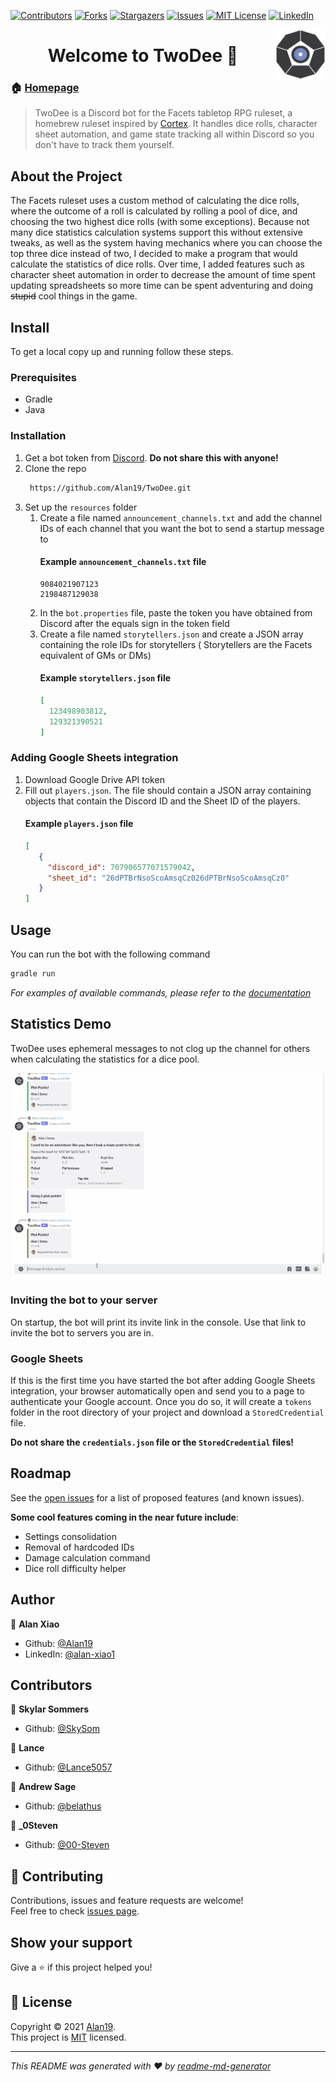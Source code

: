 [![Contributors][contributors-shield]][contributors-url]
[![Forks][forks-shield]][forks-url]
[![Stargazers][stars-shield]][stars-url]
[![Issues][issues-shield]][issues-url]
[![MIT License][license-shield]][license-url]
[![LinkedIn][linkedin-shield]][linkedin-url]


<img src="images/icon.png" alt="Logo" align="right" width="80" height="80">
<h1 align="center">Welcome to TwoDee 👋</h1>

### 🏠 [Homepage](https://github.com/Alan19/TwoDee)

> TwoDee is a Discord bot for the Facets tabletop RPG ruleset, a homebrew ruleset inspired by [Cortex](https://www.cortexrpg.com/). It handles dice rolls, character sheet automation, and game state tracking all within Discord so you don't have to track them yourself.

## About the Project

The Facets ruleset uses a custom method of calculating the dice rolls, where the outcome of a roll is calculated by
rolling a pool of dice, and choosing the two highest dice rolls (with some exceptions). Because not many dice statistics
calculation systems support this without extensive tweaks, as well as the system having mechanics where you can choose
the top three dice instead of two, I decided to make a program that would calculate the statistics of dice rolls. Over
time, I added features such as character sheet automation in order to decrease the amount of time spent updating
spreadsheets so more time can be spent adventuring and doing ~~stupid~~ cool things in the game.

## Install

To get a local copy up and running follow these steps.

### Prerequisites

* Gradle
* Java

### Installation

1. Get a bot token from [Discord](https://discordapp.com/developers/applications/). **Do not share this with anyone!**
2. Clone the repo
   ```sh
    https://github.com/Alan19/TwoDee.git
    ```
3. Set up the `resources` folder
    1. Create a file named `announcement_channels.txt` and add the channel IDs of each channel that you want the bot to
       send a startup message to
       #### Example `announcement_channels.txt` file
        ```
       9084021907123
       2198487129038
       ```
    2. In the `bot.properties` file, paste the token you have obtained from Discord after the equals sign in the token
       field
    3. Create a file named `storytellers.json` and create a JSON array containing the role IDs for storytellers (
       Storytellers are the Facets equivalent of GMs or DMs)
       #### Example `storytellers.json` file
       ```json
       [
         123498903812,
         129321390521
       ]
       ```

### Adding Google Sheets integration

1. Download Google Drive API token
2. Fill out `players.json`. The file should contain a JSON array containing objects that contain the Discord ID and the
   Sheet ID of the players.
   #### Example `players.json` file
   ```json
   [
      {
        "discord_id": 707906577071579042,
        "sheet_id": "26dPTBrNsoScoAmsqCz026dPTBrNsoScoAmsqCz0"
      }
   ]
   ```

## Usage

You can run the bot with the following command

```sh
gradle run
```

*For examples of available commands, please refer to
the [documentation](https://github.com/Alan19/TwoDee/wiki/Bot-Commands)*

## Statistics Demo

TwoDee uses ephemeral messages to not clog up the channel for others when calculating the statistics for a dice pool.

<p align="center">
<a href="images/statistics.gif">
   <img src="images/statistics.gif" alt="Statistics calculation demo" width="750" text>
</a>
</p>

### Inviting the bot to your server

On startup, the bot will print its invite link in the console. Use that link to invite the bot to servers you are in.

### Google Sheets

If this is the first time you have started the bot after adding Google Sheets integration, your browser automatically
open and send you to a page to authenticate your Google account. Once you do so, it will create a `tokens` folder in the
root directory of your project and download a `StoredCredential` file.

**Do not share the `credentials.json` file or the `StoredCredential` files!**

## Roadmap

See the [open issues](https://github.com/Alan19/TwoDee/issues) for a list of proposed features (and known issues).

**Some cool features coming in the near future include**:

* Settings consolidation
* Removal of hardcoded IDs
* Damage calculation command
* Dice roll difficulty helper

## Author

👤 **Alan Xiao**

* Github: [@Alan19](https://github.com/Alan19)
* LinkedIn: [@alan-xiao1](https://www.linkedin.com/in/alan-xiao1/)

## Contributors

👤 **Skylar Sommers**

* Github: [@SkySom](https://github.com/SkySom)

👤 **Lance**

* Github: [@Lance5057](https://github.com/Lance5057)

👤 **Andrew Sage**

* Github: [@belathus](https://github.com/belathus)

👤 **_0Steven**

* Github: [@00-Steven](https://github.com/00-Steven)

## 🤝 Contributing

Contributions, issues and feature requests are welcome!<br />Feel free to
check [issues page](https://github.com/Alan19/TwoDee/issues).

## Show your support

Give a ⭐️ if this project helped you!

## 📝 License

Copyright © 2021 [Alan19](https://github.com/Alan19). <br/>
This project is [MIT](https://github.com/Alan19/TwoDee/blob/master/LICENSE) licensed.

***
_This README was generated with ❤️ by [readme-md-generator](https://github.com/kefranabg/readme-md-generator)_


<!-- MARKDOWN LINKS & IMAGES -->
<!-- https://www.markdownguide.org/basic-syntax/#reference-style-links -->

[contributors-shield]: https://img.shields.io/github/contributors/Alan19/TwoDee.svg?style=for-the-badge

[contributors-url]: https://github.com/Alan19/TwoDee/graphs/contributors

[forks-shield]: https://img.shields.io/github/forks/Alan19/TwoDee.svg?style=for-the-badge

[forks-url]: https://github.com/Alan19/TwoDee/network/members

[stars-shield]: https://img.shields.io/github/stars/Alan19/TwoDee.svg?style=for-the-badge

[stars-url]: https://github.com/Alan19/TwoDee/stargazers

[issues-shield]: https://img.shields.io/github/issues/Alan19/TwoDee.svg?style=for-the-badge

[issues-url]: https://github.com/Alan19/TwoDee/issues

[license-shield]: https://img.shields.io/github/license/Alan19/TwoDee.svg?style=for-the-badge

[license-url]: https://github.com/Alan19/TwoDee/blob/master/LICENSE.txt

[linkedin-shield]: https://img.shields.io/badge/-LinkedIn-black.svg?style=for-the-badge&logo=linkedin&colorB=555

[linkedin-url]: https://www.linkedin.com/in/alan-xiao1/

[product-screenshot]: images/icon.png